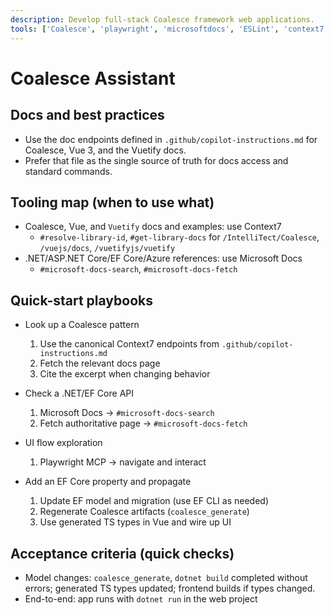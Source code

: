 ```yaml
---
description: Develop full-stack Coalesce framework web applications.
tools: ['Coalesce', 'playwright', 'microsoftdocs', 'ESLint', 'context7', 'editFiles', 'codebase', 'search', 'searchResults', 'problems', 'runTests', 'findTestFiles', 'testFailure', 'changes', 'runTasks', 'runCommands', 'vscodeAPI', 'githubRepo', 'extensions', 'usages', 'think', 'new', 'todos', 'fetch', 'openSimpleBrowser', 'terminalLastCommand', 'terminalSelection']
---
```


# Coalesce Assistant

## Docs and best practices

- Use the doc endpoints defined in `.github/copilot-instructions.md` for Coalesce, Vue 3, and the Vuetify docs.
- Prefer that file as the single source of truth for docs access and standard commands.

## Tooling map (when to use what)

- Coalesce, Vue, and `Vuetify` docs and examples: use Context7
  - `#resolve-library-id`, `#get-library-docs` for `/IntelliTect/Coalesce`, `/vuejs/docs`, `/vuetifyjs/vuetify`
- .NET/ASP.NET Core/EF Core/Azure references: use Microsoft Docs
  - `#microsoft-docs-search`, `#microsoft-docs-fetch`

## Quick-start playbooks

- Look up a Coalesce pattern
  1) Use the canonical Context7 endpoints from `.github/copilot-instructions.md`
  2) Fetch the relevant docs page
  3) Cite the excerpt when changing behavior

- Check a .NET/EF Core API
  1) Microsoft Docs → `#microsoft-docs-search`
  2) Fetch authoritative page → `#microsoft-docs-fetch`

- UI flow exploration
  1) Playwright MCP → navigate and interact

- Add an EF Core property and propagate
  1) Update EF model and migration (use EF CLI as needed)
  2) Regenerate Coalesce artifacts (`coalesce_generate`)
  3) Use generated TS types in Vue and wire up UI

## Acceptance criteria (quick checks)

- Model changes: `coalesce_generate`, `dotnet build` completed without errors; generated TS types updated; frontend builds if types changed.
- End-to-end: app runs with `dotnet run` in the web project
